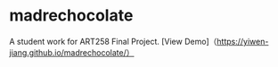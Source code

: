 # madrechocolate
A student work for ART258 Final Project.
[View Demo]（https://yiwen-jiang.github.io/madrechocolate/）